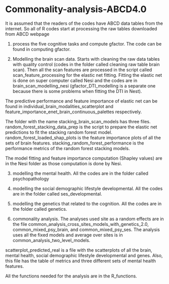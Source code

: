 # Commonality-analysis-ABCD4.0

 It is assumed that the readers of the codes have ABCD data tables from the internet. So all of R codes start at processing the raw tables downloaded from ABCD webpage




1. process the five cognitive tasks and compute gfactor. The code can be found in computing gfactor.

2. Modelling the brain scan data. Starts with cleaning the raw data tables with quality control (codes in the folder called cleaning raw table brain scan).  Then all the scan features are processed in the script called scan_feature_processing for the elastic net fitting. Fitting the elastic net is done on super computer called Nesi and the codes are in brain_scan_modelling_nesi (gfactor_DTI_modelling is a separate one because there is some problems when fitting the DTI in Nest).

The predictive performance and feature importance of elastic net can be found in individual_brain_modalities_scatterplot and feature_importance_enet_brain_continuous_palettes respectively.

The folder with the name stacking_brain_scan_models has three files. random_forest_stacking_data_prep is the script to prepare the elastic net predictions to fit the stacking random forest model. random_forest_loaded_shap_plots is the feature importance plots of all the sets of brain features. stacking_random_forest_performance is the performance metrics of the random forest stacking models.

The model fitting and feature importance computation (Shapley values) are in the Nesi folder as those computation is done by Nesi.



3. modelling the mental health. All the codes are in the folder called psychopathology

4. modelling the social demographic lifestyle developmental. All the codes are in the folder called ses_developmental.

5. modelling the genetics that related to the cognition. All the codes are in the folder called genetics.

6. commonality analysis. The analyses used site as a random effects are in the file common_analysis_cross_sites_models_with_genetics_2.0, common_mixed_psy_brain, and common_mixed_psy_ses. The analysis uses all the fixed models and average over sites is in common_analysis_two_level_models.

scatterplot_predicted_real is a file with the scatterplots of all the brain, mental health, social demographic lifestyle developmental and genes. Also, this file has the table of metrics and three different sets of mental health features.

All the functions needed for the analysis are in the R_functions.
